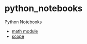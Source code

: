 # python_notebooks
Python Notebooks
 - [math module](https://github.com/nick3499/python_notebooks/blob/master/math_module.ipynb)
 - [scope](https://github.com/nick3499/python_notebooks/blob/master/scope.ipynb)
